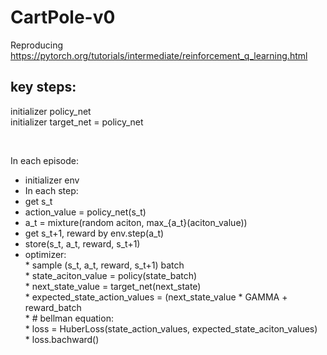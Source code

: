 # CartPole-v0
Reproducing https://pytorch.org/tutorials/intermediate/reinforcement_q_learning.html

## key steps:

initializer policy_net  
initializer target_net = policy_net  

<br/>

In each episode:  
  * initializer env  
  *  In each step:  
  *  get s_t  
  *  action_value = policy_net(s_t)  
  *  a_t = mixture(random aciton, max_{a_t}(aciton_value))  
  *  get s_t+1, reward by env.step(a_t)  
  *  store(s_t, a_t, reward, s_t+1)  
  *  optimizer:  
    * sample (s_t, a_t, reward, s_t+1) batch  
    * state_aciton_value = policy(state_batch)  
    * next_state_value = target_net(next_state)  
    * expected_state_action_values = (next_state_value * GAMMA + reward_batch  
    * # bellman equation:  
    * loss = HuberLoss(state_action_values, expected_state_aciton_values)  
    * loss.bachward()  
